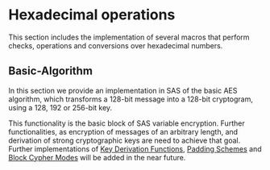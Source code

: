 # Hexadecimal operations

This section includes the implementation of several macros that perform checks, operations and conversions over hexadecimal numbers.

## Basic-Algorithm

In this section we provide an implementation in SAS of the basic AES algorithm, which transforms a 128-bit message into a 128-bit cryptogram, using a 128, 192 or 256-bit key.

This functionality is the basic block of SAS variable encryption. Further functionalities, as encryption of messages of an arbitrary length, and derivation of strong cryptographic keys are need to achieve that goal. Further implementations of [Key Derivation Functions](https://en.wikipedia.org/wiki/Key_derivation_function), [Padding Schemes](https://en.wikipedia.org/wiki/Padding_(cryptography)) and [Block Cypher Modes](https://en.wikipedia.org/wiki/Block_cipher_mode_of_operation) will be added in the near future.